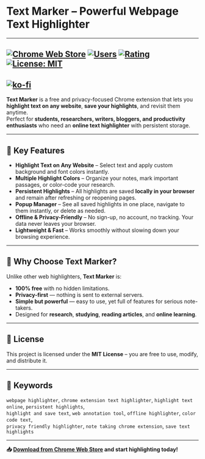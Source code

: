 # Text Marker – Powerful Webpage Text Highlighter
---
[![Chrome Web Store](https://img.shields.io/chrome-web-store/v/njeijdibkglhjgjcjlpkapbojpegfcll.svg?label=Chrome%20Web%20Store)](https://chromewebstore.google.com/detail/njeijdibkglhjgjcjlpkapbojpegfcll?utm_source=item-share-cb)
[![Users](https://img.shields.io/chrome-web-store/users/njeijdibkglhjgjcjlpkapbojpegfcll.svg)](https://chromewebstore.google.com/detail/njeijdibkglhjgjcjlpkapbojpegfcll?utm_source=item-share-cb)
[![Rating](https://img.shields.io/chrome-web-store/rating/njeijdibkglhjgjcjlpkapbojpegfcll.svg)](https://chromewebstore.google.com/detail/njeijdibkglhjgjcjlpkapbojpegfcll?utm_source=item-share-cb)
[![License: MIT](https://img.shields.io/badge/License-MIT-yellow.svg)](LICENSE)  
---
[![ko-fi](https://ko-fi.com/img/githubbutton_sm.svg)](https://ko-fi.com/Z8Z41JH1LR)
---

**Text Marker** is a free and privacy-focused Chrome extension that lets you **highlight text on any website**, **save your highlights**, and revisit them anytime.  
Perfect for **students, researchers, writers, bloggers, and productivity enthusiasts** who need an **online text highlighter** with persistent storage.

---

## 🔹 Key Features

- **Highlight Text on Any Website** – Select text and apply custom background and font colors instantly.
- **Multiple Highlight Colors** – Organize your notes, mark important passages, or color-code your research.
- **Persistent Highlights** – All highlights are saved **locally in your browser** and remain after refreshing or reopening pages.
- **Popup Manager** – See all saved highlights in one place, navigate to them instantly, or delete as needed.
- **Offline & Privacy-Friendly** – No sign-up, no account, no tracking. Your data never leaves your browser.
- **Lightweight & Fast** – Works smoothly without slowing down your browsing experience.

---

## 📌 Why Choose Text Marker?

Unlike other web highlighters, **Text Marker** is:
- **100% free** with no hidden limitations.
- **Privacy-first** — nothing is sent to external servers.
- **Simple but powerful** — easy to use, yet full of features for serious note-takers.
- Designed for **research**, **studying**, **reading articles**, and **online learning**.
---

## 📄 License
This project is licensed under the **MIT License** – you are free to use, modify, and distribute it.

---

## 🔎 Keywords
`webpage highlighter`, `chrome extension text highlighter`, `highlight text online`, `persistent highlights`,  
`highlight and save text`, `web annotation tool`, `offline highlighter`, `color code text`,  
`privacy friendly highlighter`, `note taking chrome extension`, `save text highlights`

---

**📥 [Download from Chrome Web Store](https://chromewebstore.google.com/detail/njeijdibkglhjgjcjlpkapbojpegfcll?hl=en) and start highlighting today!**
